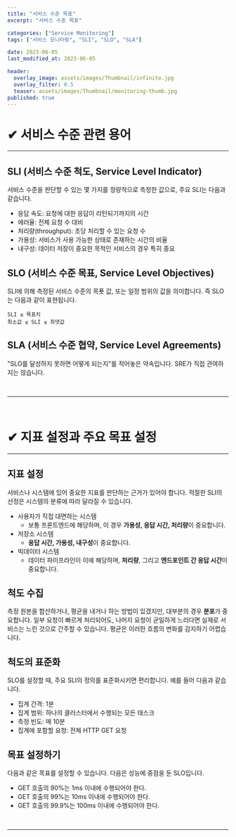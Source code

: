 ```yaml
---
title: "서비스 수준 목표"
excerpt: "서비스 수준 목표"

categories: ["Service Monitoring"]
tags: ["서비스 모니터링", "SLI", "SLO", "SLA"]

date: 2023-06-05
last_modified_at: 2023-06-05

header:
  overlay_image: assets/images/Thumbnail/infinite.jpg
  overlay_filter: 0.5 
  teaser: assets/images/Thumbnail/monitoring-thumb.jpg
published: true
---
```


# ✔ 서비스 수준 관련 용어

---

## SLI (서비스 수준 척도, Service Level Indicator)

서비스 수준을 판단할 수 있는 몇 가지를 정량적으로 측정한 값으로, 주요 SLI는 다음과 같습니다.

- 응답 속도: 요청에 대한 응답이 리턴되기까지의 시간
- 에러율: 전체 요청 수 대비
- 처리량(throughput): 초당 처리할 수 있는 요청 수
- 가용성: 서비스가 사용 가능한 상태로 존재하는 시간의 비율
- 내구성: 데이터 저장이 중요한 목적인 서비스의 경우 특히 중요

## SLO (서비스 수준 목표, Service Level Objectives)

SLI에 의해 측정된 서비스 수준의 목푯 값, 또는 일정 범위의 값을 의미합니다. 즉 SLO는 다음과 같이 표현됩니다.

```
SLI ≤ 목표치
최소값 ≤ SLI ≤ 최댓값
```

## SLA (서비스 수준 협약, Service Level Agreements)

"SLO를 달성하지 못하면 어떻게 되는지"를 적어놓은 약속입니다. SRE가 직접 관여하지는 않습니다.

<br>

---

<br>

# ✔ 지표 설정과 주요 목표 설정

---

## 지표 설정

서비스나 시스템에 있어 중요한 지표를 판단하는 근거가 있어야 합니다. 적절한 SLI의 선정은 시스템의 분류에 따라 달라질 수 있습니다.

- 사용자가 직접 대면하는 시스템
  - 보통 프론트엔드에 해당하며, 이 경우 **가용성, 응답 시간, 처리량**이 중요합니다.
- 저장소 시스템
  - **응답 시간, 가용성, 내구성**이 중요합니다.
- 빅데이터 시스템
  - 데이터 파이프라인이 이에 해당하며, **처리량**, 그리고 **엔드포인트 간 응답 시간**이 중요합니다.

## 척도 수집

측정 원본을 합산하거나, 평균을 내거나 하는 방법이 있겠지만, 대부분의 경우 **분포**가 중요합니다. 일부 요청이 빠르게 처리되어도, 나머지 요청이 균일하게 느리다면 실제로 서비스는 느린 것으로 간주할 수 있습니다. 평균은 이러한 흐름의 변화를 감지하기 어렵습니다.

## 척도의 표준화

SLO를 설정할 때, 주요 SLI의 정의를 표준화시키면 편리합니다. 예를 들어 다음과 같습니다.

- 집계 간격: 1분
- 집계 범위: 하나의 클러스터에서 수행되는 모든 태스크
- 측정 빈도: 매 10분
- 집계에 포함할 요청: 전체 HTTP GET 요청

## 목표 설정하기

다음과 같은 목표를 설정할 수 있습니다. 다음은 성능에 중점을 둔 SLO입니다.

- GET 호출의 90%는 1ms 이내에 수행되어야 한다.
- GET 호출의 99%는 10ms 이내에 수행되어야 한다.
- GET 호출의 99.9%는 100ms 이내에 수행되어야 한다.

<br>

---

<br>